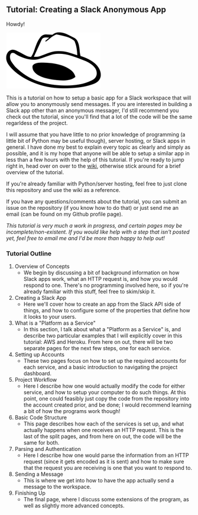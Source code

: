 ## Tutorial: Creating a Slack Anonymous App

Howdy!

![hat](https://raw.githubusercontent.com/Jfeatherstone/SlackAppTutorial/master/hat.png)

This is a tutorial on how to setup a basic app for a Slack workspace that will allow you to anonymously send messages. If you are interested in building a Slack app other than an anonymous messager, I'd still recommend you check out the tutorial, since you'll find that a lot of the code will be the same regarldess of the project.

I will assume that you have little to no prior knowledge of programming (a little bit of Python may be useful though), server hosting, or Slack apps in general. I have done my best to explain every topic as clearly and simply as possible, and it is my hope that anyone will be able to setup a similar app in less than a few hours with the help of this tutorial. If you're ready to jump right in, head over on over to the [wiki](https://github.com/Jfeatherstone/SlackAppTutorial/wiki), otherwise stick around for a brief overview of the tutorial.

If you're already familiar with Python/server hosting, feel free to just clone this repository and use the wiki as a reference.

If you have any questions/comments about the tutorial, you can submit an issue on the repository (if you know how to do that) or just send me an email (can be found on my Github profile page).

*This tutorial is very much a work in progress, and certain pages may be incomplete/non-existent. If you would like help with a step that isn't posted yet, feel free to email me and I'd be more than happy to help out!*

### Tutorial Outline

1. Overview of Concepts
    - We begin by discussing a bit of background information on how Slack apps work, what an HTTP request is, and how you would respond to one. There's no programming involved here, so if you're already familiar with this stuff, feel free to skim/skip it.
2. Creating a Slack App
    - Here we'll cover how to create an app from the Slack API side of things, and how to configure some of the properties that define how it looks to your users.
3. What is a "Platform as a Service"
    - In this section, I talk about what a "Platform as a Service" is, and describe two particular examples that I will explicitly cover in this tutorial: AWS and Heroku. From here on out, there will be two separate pages for the next few steps, one for each service.
4. Setting up Accounts
    - These two pages focus on how to set up the required accounts for each service, and a basic introduction to navigating the project dashboard.
5. Project Workflow
    - Here I describe how one would actually modify the code for either service, and how to setup your computer to do such things. At this point, one could feasibly just copy the code from the repository into the account created prior, and be done; I would recommend learning a bit of how the programs work though!
6. Basic Code Structure
    - This page describes how each of the services is set up, and what actually happens when one receives an HTTP request. This is the last of the split pages, and from here on out, the code will be the same for both.
7. Parsing and Authentication
    - Here I describe how one would parse the information from an HTTP request (since it gets encoded as it is sent) and how to make sure that the request you are receiving is one that you want to respond to.
8. Sending a Message
    - This is where we get into how to have the app actually send a message to the workspace.
9. Finishing Up
    - The final page, where I discuss some extensions of the program, as well as slightly more advanced concepts.
